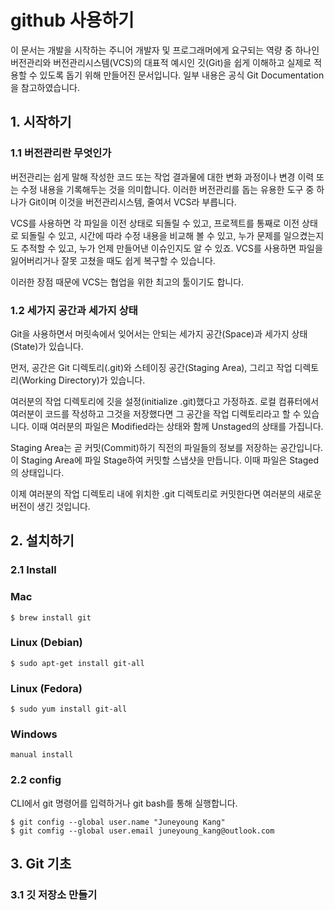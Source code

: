 # github 사용하기
이 문서는 개발을 시작하는 주니어 개발자 및 프로그래머에게 요구되는 역량 중 하나인 버전관리와 버전관리시스템(VCS)의 대표적 예시인 깃(Git)을 쉽게 이해하고 실제로 적용할 수 있도록 돕기 위해 만들어진 문서입니다. 
일부 내용은 공식 Git Documentation을 참고하였습니다.

## 1. 시작하기
### 1.1 버전관리란 무엇인가
버전관리는 쉽게 말해 작성한 코드 또는 작업 결과물에 대한 변화 과정이나 변경 이력 또는 수정 내용을 기록해두는 것을 의미합니다. 
이러한 버전관리를 돕는 유용한 도구 중 하나가 Git이며 이것을 버전관리시스템, 줄여서 VCS라 부릅니다.

VCS를 사용하면 각 파일을 이전 상태로 되돌릴 수 있고, 프로젝트를 통째로 이전 상태로 되돌릴 수 있고, 시간에 따라 수정 내용을 비교해 볼 수 있고, 누가 문제를 일으켰는지도 추적할 수 있고, 누가 언제 만들어낸 이슈인지도 알 수 있죠. 
VCS를 사용하면 파일을 잃어버리거나 잘못 고쳤을 때도 쉽게 복구할 수 있습니다.

이러한 장점 때문에 VCS는 협업을 위한 최고의 툴이기도 합니다.

### 1.2 세가지 공간과 세가지 상태
Git을 사용하면서 머릿속에서 잊어서는 안되는 세가지 공간(Space)과 세가지 상태(State)가 있습니다. 

먼저, 공간은 Git 디렉토리(.git)와 스테이징 공간(Staging Area), 그리고 작업 디렉토리(Working Directory)가 있습니다. 

여러분의 작업 디렉토리에 깃을 설정(initialize .git)했다고 가정하죠.
로컬 컴퓨터에서 여러분이 코드를 작성하고 그것을 저장했다면 그 공간을 작업 디렉토리라고 할 수 있습니다. 이때 여러분의 파일은 Modified라는 상태와 함께 Unstaged의 상태를 가집니다.

Staging Area는 곧 커밋(Commit)하기 직전의 파일들의 정보를 저장하는 공간입니다. 이 Staging Area에 파일 Stage하여 커밋할 스냅샷을 만듭니다. 이때 파일은 Staged의 상태입니다.

이제 여러분의 작업 디렉토리 내에 위치한 .git 디렉토리로 커밋한다면 여러분의 새로운 버전이 생긴 것입니다.

## 2. 설치하기
### 2.1 Install
### Mac
```
$ brew install git
```
### Linux (Debian)
```
$ sudo apt-get install git-all
```
### Linux (Fedora)
```
$ sudo yum install git-all
```
### Windows
```
manual install
```

### 2.2 config
CLI에서 git 명령어를 입력하거나 git bash를 통해 실행합니다.
```
$ git config --global user.name "Juneyoung Kang"
$ git comfig --global user.email juneyoung_kang@outlook.com
```

## 3. Git 기초
### 3.1 깃 저장소 만들기
